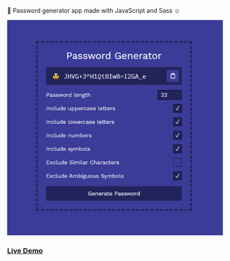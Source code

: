 😬 Password generator app made with JavaScript and Sass ☺

<img src='img/screenshot.png'>

### [Live Demo](https://mat2ja.github.io/password-generator/)
